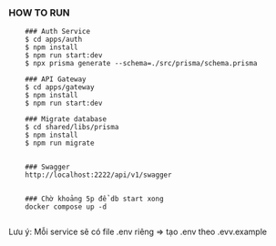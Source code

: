 ### HOW TO RUN
```
    ### Auth Service
    $ cd apps/auth
    $ npm install
    $ npm run start:dev
    $ npx prisma generate --schema=./src/prisma/schema.prisma

    ### API Gateway
    $ cd apps/gateway
    $ npm install
    $ npm run start:dev

    ### Migrate database
    $ cd shared/libs/prisma
    $ npm install
    $ npm run migrate


    ### Swagger
    http://localhost:2222/api/v1/swagger


    ### Chờ khoảng 5p để db start xong
    docker compose up -d 


```
Lưu ý: Mỗi service sẽ có file .env riêng => tạo .env theo .evv.example
